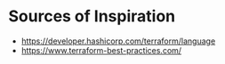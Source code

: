 # Sources of Inspiration

- https://developer.hashicorp.com/terraform/language
- https://www.terraform-best-practices.com/
